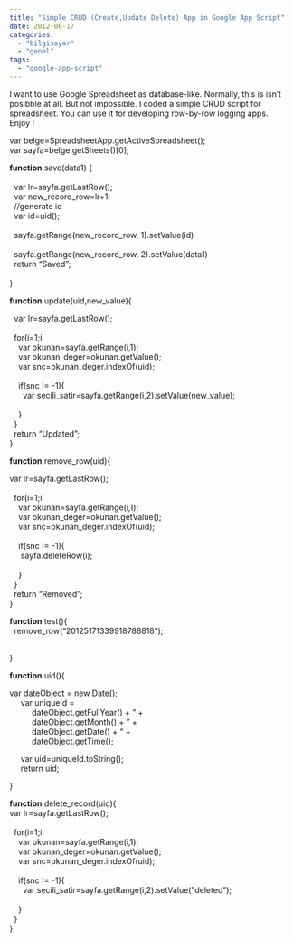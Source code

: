 ```yaml
---
title: "Simple CRUD (Create,Update Delete) App in Google App Script"
date: 2012-06-17
categories: 
  - "bilgisayar"
  - "genel"
tags: 
  - "google-app-script"
---
```


I want to use Google Spreadsheet as database-like. Normally, this is isn’t posibble at all. But not impossible. I coded a simple CRUD script for spreadsheet. You can use it for developing row-by-row logging apps.  
Enjoy !  
  
  
var belge=SpreadsheetApp.getActiveSpreadsheet();  
var sayfa=belge.getSheets()\[0\];  
  
  
**function** save(data1) {  
    
  var lr=sayfa.getLastRow();  
  var new\_record\_row=lr+1;  
  //generate id  
  var id=uid();  
    
  sayfa.getRange(new\_record\_row, 1).setValue(id)  
    
  sayfa.getRange(new\_record\_row, 2).setValue(data1)  
  return “Saved”;  
    
}  
  
  
**function** update(uid,new\_value){  
  
  
  var lr=sayfa.getLastRow();  
    
  for(i=1;i  
    var okunan=sayfa.getRange(i,1);  
    var okunan\_deger=okunan.getValue();  
    var snc=okunan\_deger.indexOf(uid);  
      
    if(snc != -1){  
      var secili\_satir=sayfa.getRange(i,2).setValue(new\_value);  
      
    }   
  }  
  return “Updated”;  
}  
  
  
**function** remove\_row(uid){  
  
  
var lr=sayfa.getLastRow();  
    
  for(i=1;i  
    var okunan=sayfa.getRange(i,1);  
    var okunan\_deger=okunan.getValue();  
    var snc=okunan\_deger.indexOf(uid);  
      
    if(snc != -1){  
     sayfa.deleteRow(i);  
      
    }   
  }  
  return “Removed”;  
}  
  
  
  
  
  
  
**function** test(){  
  remove\_row(“20125171339918788818”);  
    
  
  
}  
  
  
**function** uid(){  
  
  
var dateObject = new Date();  
     var uniqueId =   
          dateObject.getFullYear() + “ +   
          dateObject.getMonth() + ” +   
          dateObject.getDate() + “ +   
          dateObject.getTime();  
  
  
     var uid=uniqueId.toString();  
     return uid;  
  
  
}  
  
  
**function** delete\_record(uid){  
var lr=sayfa.getLastRow();  
    
  for(i=1;i  
    var okunan=sayfa.getRange(i,1);  
    var okunan\_deger=okunan.getValue();  
    var snc=okunan\_deger.indexOf(uid);  
      
    if(snc != -1){  
      var secili\_satir=sayfa.getRange(i,2).setValue("deleted”);  
      
    }   
  }  
}
